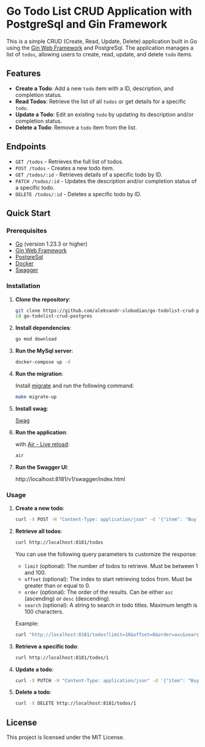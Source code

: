 # Go Todo List CRUD Application with PostgreSql and Gin Framework

This is a simple CRUD (Create, Read, Update, Delete) application built in Go using the [Gin Web Framework](https://github.com/gin-gonic/gin) and PostgreSql. The application manages a list of `todos`, allowing users to create, read, update, and delete `todo` items.

## Features

- **Create a Todo**: Add a new `todo` item with a ID, description, and completion status.
- **Read Todos**: Retrieve the list of all `todos` or get details for a specific `todo`.
- **Update a Todo**: Edit an existing `todo` by updating its description and/or completion status.
- **Delete a Todo**: Remove a `todo` item from the list.

## Endpoints

- `GET /todos` - Retrieves the full list of todos.
- `POST /todos` - Creates a new todo item.
- `GET /todos/:id` - Retrieves details of a specific todo by ID.
- `PATCH /todos/:id` - Updates the description and/or completion status of a specific todo.
- `DELETE /todos/:id` - Deletes a specific todo by ID.

## Quick Start

### Prerequisites

- [Go](https://golang.org/dl/) (version 1.23.3 or higher)
- [Gin Web Framework](https://github.com/gin-gonic/gin)
- [PostgreSql](https://www.postgresql.org/)
- [Docker](https://docs.docker.com/get-docker/)
- [Swagger](https://swagger.io/tools/swagger-ui/)

### Installation

1. **Clone the repository**:

   ```bash
   git clone https://github.com/aleksandr-slobodian/go-todolist-crud-postgres.git
   cd go-todolist-crud-postgres
   ```

2. **Install dependencies**:

   ```bash
   go mod download
   ```

3. **Run the MySql server**:

   ```bash
   docker-compose up -d
   ```

4. **Run the migration**:

   Install [migrate](https://github.com/golang-migrate/migrate) and run the following command:

   ```bash
   make migrate-up
   ```

5. **Install swag**:

   [Swag](https://github.com/swaggo/swag?tab=readme-ov-file#getting-started)

6. **Run the application**:

   with [Air - Live reload](https://github.com/air-verse/air):

   ```bash
   air
   ```

7. **Run the Swagger UI**:

   http://localhost:8181/v1/swagger/index.html

### Usage

1. **Create a new todo**:

   ```bash
   curl -X POST -H "Content-Type: application/json" -d '{"item": "Buy groceries", "completed": false}' http://localhost:8181/todos
   ```

2. **Retrieve all todos**:

   ```bash
   curl http://localhost:8181/todos
   ```

   You can use the following query parameters to customize the response:

   - `limit` (optional): The number of todos to retrieve. Must be between 1 and 100.
   - `offset` (optional): The index to start retrieving todos from. Must be greater than or equal to 0.
   - `order` (optional): The order of the results. Can be either `asc` (ascending) or `desc` (descending).
   - `search` (optional): A string to search in todo titles. Maximum length is 100 characters.

   Example:

   ```bash
   curl "http://localhost:8181/todos?limit=10&offset=0&order=asc&search=meeting"
   ```

3. **Retrieve a specific todo**:

   ```bash
   curl http://localhost:8181/todos/1
   ```

4. **Update a todo**:

   ```bash
   curl -X PUTCH -H "Content-Type: application/json" -d '{"item": "Buy groceries", "completed": true}' http://localhost:8181/todos/1
   ```

5. **Delete a todo**:

   ```bash
   curl -X DELETE http://localhost:8181/todos/1
   ```

## License

This project is licensed under the MIT License.
